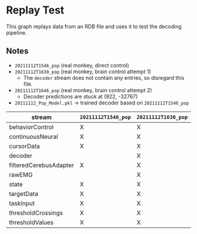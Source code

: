 # Replay Test
This graph replays data from an RDB file and uses it to test the decoding pipeline.

## Notes
- `20211112T1546_pop` (real monkey, direct control)
- `20211112T1630_pop` (real monkey, brain control attempt 1)
    - The `decoder` stream does not contain any entries, so disregard this file.
- `20211112T1646_pop` (real monkey, brain control attempt 2)
    - Decoder predictions are stuck at (922, -32767)
- `20211112_Pop_Model.pkl` -> trained decoder based on `20211112T1546_pop`

| stream                    | `20211112T1546_pop` | `20211112T1630_pop` | `20211112T1646_pop` |
| ------------------------- | ------------------- | ------------------- | ------------------- |
| behaviorControl           |          X          |          X          |          X          |
| continuousNeural          |          X          |          X          |          X          |
| cursorData                |          X          |          X          |          X          |
| decoder                   |                     |          X          |          X          |
| filteredCerebusAdapter    |          X          |          X          |          X          |
| rawEMG                    |                     |          X          |          X          |
| state                     |          X          |          X          |          X          |
| targetData                |          X          |          X          |          X          |
| taskInput                 |          X          |          X          |          X          |
| thresholdCrossings        |          X          |          X          |          X          |
| thresholdValues           |          X          |          X          |          X          |